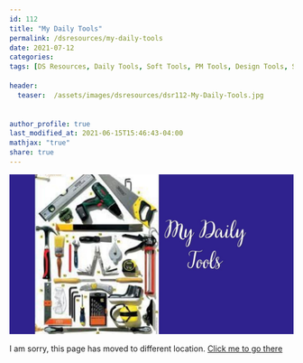 ```yaml
---
id: 112    
title: "My Daily Tools"
permalink: /dsresources/my-daily-tools
date: 2021-07-12
categories:
tags: [DS Resources, Daily Tools, Soft Tools, PM Tools, Design Tools, SEO Tools, AI Tools]

header:
  teaser:  /assets/images/dsresources/dsr112-My-Daily-Tools.jpg


author_profile: true
last_modified_at: 2021-06-15T15:46:43-04:00
mathjax: "true"
share: true
---
```


![My Daily Tools](/assets/images/dsresources/dsr112-My-Daily-Tools.jpg)

I am sorry, this page has moved to different location. [Click me to go there](/dsblog/my-daily-tools)